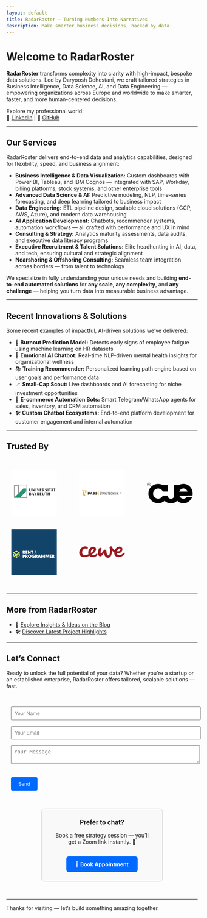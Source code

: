```yaml
---
layout: default
title: RadarRoster – Turning Numbers Into Narratives
description: Make smarter business decisions, backed by data.
---
```


# Welcome to RadarRoster

**RadarRoster** transforms complexity into clarity with high-impact, bespoke data solutions. Led by Daryoosh Dehestani, we craft tailored strategies in Business Intelligence, Data Science, AI, and Data Engineering — empowering organizations across Europe and worldwide to make smarter, faster, and more human-centered decisions.

Explore my professional world:  
🔗 [LinkedIn](https://www.linkedin.com/in/daryooshdehestani/) | 🔗 [GitHub](https://github.com/dda-oo)

---

## Our Services

RadarRoster delivers end-to-end data and analytics capabilities, designed for flexibility, speed, and business alignment:

- **Business Intelligence & Data Visualization:** Custom dashboards with Power BI, Tableau, and IBM Cognos — integrated with SAP, Workday, billing platforms, stock systems, and other enterprise tools  
- **Advanced Data Science & AI:** Predictive modeling, NLP, time-series forecasting, and deep learning tailored to business impact  
- **Data Engineering:** ETL pipeline design, scalable cloud solutions (GCP, AWS, Azure), and modern data warehousing  
- **AI Application Development:** Chatbots, recommender systems, automation workflows — all crafted with performance and UX in mind  
- **Consulting & Strategy:** Analytics maturity assessments, data audits, and executive data literacy programs  
- **Executive Recruitment & Talent Solutions:** Elite headhunting in AI, data, and tech, ensuring cultural and strategic alignment  
- **Nearshoring & Offshoring Consulting:** Seamless team integration across borders — from talent to technology

We specialize in fully understanding your unique needs and building **end-to-end automated solutions** for **any scale**, **any complexity**, and **any challenge** — helping you turn data into measurable business advantage.

---

## Recent Innovations & Solutions

Some recent examples of impactful, AI-driven solutions we’ve delivered:

- 🧠 **Burnout Prediction Model:** Detects early signs of employee fatigue using machine learning on HR datasets  
- 💬 **Emotional AI Chatbot:** Real-time NLP-driven mental health insights for organizational wellness  
- 📚 **Training Recommender:** Personalized learning path engine based on user goals and performance data  
- 📈 **Small-Cap Scout:** Live dashboards and AI forecasting for niche investment opportunities  
- 🤖 **E-commerce Automation Bots:** Smart Telegram/WhatsApp agents for sales, inventory, and CRM automation  
- 🛠️ **Custom Chatbot Ecosystems:** End-to-end platform development for customer engagement and internal automation  

---

## Trusted By

<section id="clients" style="padding: 2rem 0;">
  <div class="clients-logos" style="
    display: grid;
    grid-template-columns: repeat(auto-fit, minmax(120px, 1fr));
    gap: 2rem;
    justify-items: center;
    align-items: center;
    max-width: 1000px;
    margin: 0 auto;
  ">
    <!-- Client Logos -->
    <a href="https://www.uni-bayreuth.de" target="_blank"><img src="/assets/img/clients/ubt.jpg" alt="University of Bayreuth" style="max-width: 120px; filter: grayscale(30%); transition: filter 0.3s;" /></a>
    <a href="https://www.pass-ag.com" target="_blank"><img src="/assets/img/clients/pass-tech.png" alt="Pass Stanztechnik AG" style="max-width: 120px; filter: grayscale(30%); transition: filter 0.3s;" /></a>
    <a href="https://cueconcept.de" target="_blank"><img src="/assets/img/clients/cueconcept.png" alt="Cueconcept GmbH" style="max-width: 120px; filter: grayscale(30%); transition: filter 0.3s;" /></a>
    <a href="https://rent-a-programmer.de" target="_blank"><img src="/assets/img/clients/rp.png" alt="Rent a Programmer" style="max-width: 120px; filter: grayscale(30%); transition: filter 0.3s;" /></a>
    <a href="https://cewe.de" target="_blank"><img src="/assets/img/clients/cewe.png" alt="CEWE" style="max-width: 120px; filter: grayscale(30%); transition: filter 0.3s;" /></a>
  </div>
</section>

---

## More from RadarRoster

- 📘 [Explore Insights & Ideas on the Blog](/blog/)
- 🛠️ [Discover Latest Project Highlights](/showcase/)

---

## Let’s Connect

Ready to unlock the full potential of your data? Whether you're a startup or an established enterprise, RadarRoster offers tailored, scalable solutions — fast.

<div
  style="
    display: flex;
    flex-wrap: wrap;
    justify-content: center;
    gap: 2rem;
    align-items: flex-start;
    padding: 2rem 0;
    max-width: 960px;
    margin: 0 auto;
  "
>
  <!-- Load Google reCAPTCHA API -->
<script src="https://www.google.com/recaptcha/api.js" async defer></script>

<form id="contact-form" action="https://formsubmit.co/ajax/dehestani@radarroster.com" method="POST" style="max-width: 480px; margin: 0 auto;">
  <input type="text" name="name" placeholder="Your Name" required style="width: 100%; padding: 0.5rem; margin-bottom: 1rem;" />
  <input type="email" name="email" placeholder="Your Email" required style="width: 100%; padding: 0.5rem; margin-bottom: 1rem;" />
  <textarea name="message" placeholder="Your Message" required style="width: 100%; padding: 0.5rem; margin-bottom: 1rem;"></textarea>

  <!-- Your actual reCAPTCHA site key here -->
  <div class="g-recaptcha" data-sitekey="6LeJN4crAAAAAAmejXLmM2V5AoEhNM98Qq3Jd9uS" style="margin-bottom: 1rem;"></div>

  <button type="submit" style="padding: 0.6rem 1.2rem; background-color: #0069ff; color: white; border: none; cursor: pointer; border-radius: 4px;">Send</button>

  <p id="form-status" style="margin-top: 1rem; font-weight: bold;"></p>
</form>

<script>
  document.getElementById('contact-form').addEventListener('submit', async function(event) {
    event.preventDefault();

    const form = event.target;
    const status = document.getElementById('form-status');
    const captchaResponse = grecaptcha.getResponse();

    if (!captchaResponse) {
      status.style.color = 'red';
      status.textContent = '⚠️ Please complete the CAPTCHA before submitting.';
      return;
    }

    status.style.color = 'black';
    status.textContent = '⏳ Sending your message...';

    const formData = new FormData(form);

    try {
      const response = await fetch(form.action, {
        method: 'POST',
        body: formData,
        headers: {
          'Accept': 'application/json'
        }
      });

      if (response.ok) {
        status.style.color = 'green';
        status.textContent = '✅ Thank you! We\'ll be in touch soon.';
        form.reset();
        grecaptcha.reset();
      } else {
        status.style.color = 'red';
        status.textContent = '❌ Something went wrong. Please try again later.';
      }
    } catch (error) {
      status.style.color = 'red';
      status.textContent = '❌ Network error. Please check your connection.';
    }
  });
</script>


  <!-- Calendly Box Wrapper -->
  <div
    style="
      flex: 0 1 320px;
      border: 1px solid #ccc;
      padding: 1.5rem;
      border-radius: 8px;
      text-align: center;
      background-color: #f9f9f9;
      min-width: 280px;
      box-sizing: border-box;
    "
  >
    <h3 style="margin-top: 0;">Prefer to chat?</h3>
    <p>Book a free strategy session — you’ll get a Zoom link instantly. 🎥</p>
    <a
      href="https://calendly.com/radarroster/meeting"
      target="_blank"
      style="
        display: inline-block;
        margin-top: 1rem;
        padding: 0.75rem 1.5rem;
        background-color: #0069ff;
        color: white;
        text-decoration: none;
        border-radius: 6px;
        font-weight: bold;
      "
      >📅 Book Appointment</a
    >
  </div>
</div>


---

Thanks for visiting — let’s build something amazing together.
